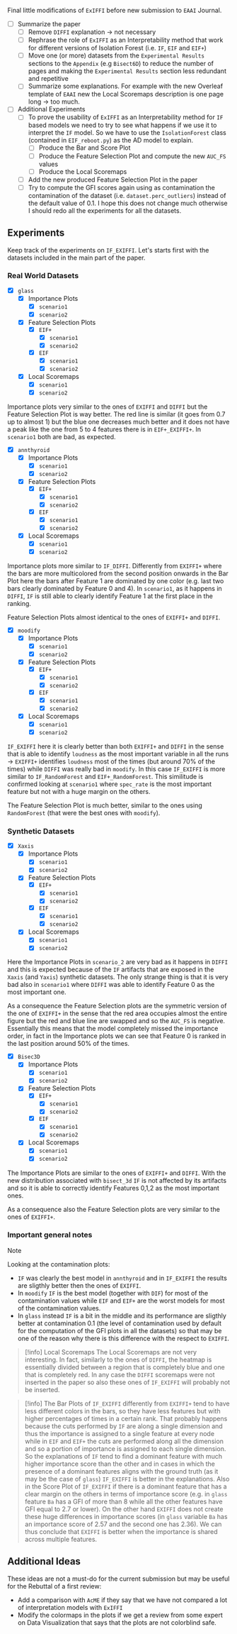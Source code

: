 
Final little modifications of `ExIFFI` before new submission to `EAAI` Journal. 

- [ ] Summarize the paper
	- [ ] Remove `DIFFI` explanation → not necessary
	- [ ] Rephrase the role of `ExIFFI` as an Interpretability method that work for different versions of Isolation Forest (i.e. `IF`, `EIF` and `EIF+`)
	- [ ] Move one (or more) datasets from the `Experimental Results` sections to the `Appendix` (e.g `Bisect6D`) to reduce the number of pages and making the `Experimental Results` section less redundant and repetitive
	- [ ] Summarize some explanations. For example with the new Overleaf template of `EAAI` new the Local Scoremaps description is one page long → too much. 
- [ ] Additional Experiments
	- [ ] To prove the usability of `ExIFFI` as an Interpretability method for `IF` based models we need to try to see what happens if we use it to interpret the `IF` model. So we have to use the `IsolationForest` class (contained in `EIF_reboot.py`) as the AD model to explain. 
		- [ ] Produce the Bar and Score Plot 
		- [ ] Produce the Feature Selection Plot and compute the new `AUC_FS` values
		- [ ] Produce the Local Scoremaps 
	- [ ] Add the new produced Feature Selection Plot in the paper
	- [ ] Try to compute the GFI scores again using as contamination the contamination of the dataset (i.e. `dataset.perc_outliers`) instead of the default value of 0.1. I hope this does not change much otherwise I should redo all the experiments for all the datasets. 

## Experiments

Keep track of the experiments on `IF_EXIFFI`. Let's starts first with the datasets included in the main part of the paper. 

### Real World Datasets

- [x] `glass`
	- [x] Importance Plots
		- [x] `scenario1`
		- [x] `scenario2`
	- [x] Feature Selection Plots
		- [x] `EIF+`
			- [x] `scenario1`
			- [x] `scenario2`
		- [x] `EIF`
			- [x] `scenario1`
			- [x] `scenario2`
	- [x] Local Scoremaps
		- [x] `scenario1`
		- [x] `scenario2`

Importance plots very similar to the ones of `EXIFFI` and `DIFFI` but the Feature Selection Plot is way better. The red line is similar (it goes from 0.7 up to almost 1) but the blue one decreases much better and it does not have a peak like the one from 5 to 4 features there is in `EIF+_EXIFFI+`. In `scenario1` both are bad, as expected. 

- [x] `annthyroid`
	- [x] Importance Plots
		- [x] `scenario1`
		- [x] `scenario2`
	- [x] Feature Selection Plots
		- [x] `EIF+`
			- [x] `scenario1`
			- [x] `scenario2`
		- [x] `EIF`
			- [x] `scenario1`
			- [x] `scenario2`
	- [x] Local Scoremaps
		- [x] `scenario1`
		- [x] `scenario2`

Importance plots more similar to `IF_DIFFI`. Differently from `EXIFFI+` where the bars are more multicolored from the second position onwards in the Bar Plot here the bars after Feature 1 are dominated by one color (e.g. last two bars clearly dominated by Feature 0 and 4). In `scenario1`, as it happens in `DIFFI`, `IF` is still able to clearly identify Feature 1 at the first place in the ranking. 

Feature Selection Plots almost identical to the ones of `EXIFFI+` and `DIFFI`. 

- [x] `moodify`
	- [x] Importance Plots
		- [x] `scenario1`
		- [x] `scenario2`
	- [x] Feature Selection Plots
		- [x] `EIF+`
			- [x] `scenario1`
			- [x] `scenario2`
		- [x] `EIF`
			- [x] `scenario1`
			- [x] `scenario2`
	- [x] Local Scoremaps
		- [x] `scenario1`
		- [x] `scenario2`

`IF_EXIFFI` here it is clearly better than both `EXIFFI+` and `DIFFI` in the sense that is able to identify `loudness` as the most important variable in all the runs → `EXIFFI+` identifies `loudness` most of the times (but around 70% of the times) while `DIFFI` was really bad in `moodify`. In this case `IF_EXIFFI` is more similar to `IF_RandomForest` and `EIF+_RandomForest`. This similitude is confirmed looking at `scenario1` where `spec_rate` is the most important feature but not with a huge margin on the others. 

The Feature Selection Plot is much better, similar to the ones using `RandomForest` (that were the best ones with `moodify`). 

### Synthetic Datasets

- [x] `Xaxis`
	- [x] Importance Plots
		- [x] `scenario1`
		- [x] `scenario2`
	- [x] Feature Selection Plots
		- [x] `EIF+`
			- [x] `scenario1`
			- [x] `scenario2`
		- [x] `EIF`
			- [x] `scenario1`
			- [x] `scenario2`
	- [x] Local Scoremaps
		- [x] `scenario1`
		- [x] `scenario2`
 
Here the Importance Plots in `scenario_2` are very bad as it happens in `DIFFI` and this is expected because of the `IF` artifacts that are exposed in the `Xaxis` (and `Yaxis`) synthetic datasets. The only strange thing is that it is very bad also in `scenario1` where `DIFFI` was able to identify Feature 0 as the most important one. 

As a consequence the Feature Selection plots are the symmetric version of the one of `EXIFFI+` in the sense that the red area occupies almost the entire figure but the red and blue line are swapped and so the `AUC_FS` is negative. Essentially this means that the model completely missed the importance order, in fact in the Importance plots we can see that Feature 0 is ranked in the last position around 50% of the times. 

- [x] `Bisec3D`
	- [x] Importance Plots
		- [x] `scenario1`
		- [x] `scenario2`
	- [x] Feature Selection Plots
		- [x] `EIF+`
			- [x] `scenario1`
			- [x] `scenario2`
		- [x] `EIF`
			- [x] `scenario1`
			- [x] `scenario2`
	- [x] Local Scoremaps
		- [x] `scenario1`
		- [x] `scenario2`

The Importance Plots are similar to the ones of `EXIFFI+` and `DIFFI`. With the new distribution associated with `bisect_3d` `IF` is not affected by its artifacts and so it is able to correctly identify Features 0,1,2 as the most important ones. 

As a consequence also the Feature Selection plots are very similar to the ones of `EXIFFI+`. 

### Important general notes

> [!note] 
> Looking at the contamination plots:
> - `IF` was clearly the best model in `annthyroid` and in `IF_EXIFFI` the results are sligthly better then the ones of `EXIFFI`. 
> - In `moodify` `IF` is the best model (together with `DIF`) for most of the contamination values while `EIF` and `EIF+` are the worst models for most of the contamination values. 
> - In `glass` instead `IF` is a bit in the middle and its performance are sligthly better at contamination 0.1 (the level of contamination used by default for the computation of the GFI plots in all the datasets) so that may be one of the reason why there is this difference with the respect to `EXIFFI`. 
> 

> [!info] Local Scoremaps
>  The Local Scoremaps are not very interesting. In fact, similarly to the ones of `DIFFI`, the heatmap is essentially divided between a region that is completely blue and one that is completely red. In any case the `DIFFI` scoremaps were not inserted in the paper so also these ones of `IF_EXIFFI` will probably not be inserted. 

> [!info] 
> The Bar Plots of `IF_EXIFFI` differently from `EXIFFI+` tend to have less different colors in the bars, so they have less features but with higher percentages of times in a certain rank. That probably happens because the cuts performed by `IF` are along a single dimension and thus the importance is assigned to a single feature at every node while in `EIF` and `EIF+` the cuts are performed along all the dimension and so a portion of importance is assigned to each single dimension. So the explanations of `IF` tend to find a dominant feature with much higher importance score than the other and in cases in which the presence of a dominant features aligns with the ground truth (as it may be the case of `glass`) `IF_EXIFFI` is better in the explanations. Also in the Score Plot of `IF_EXIFFI` if there is a dominant feature that has a clear margin on the others in terms of importance score (e.g. in `glass`  feature `Ba` has a GFI of more than 8 while all the other features have GFI equal to 2.7 or lower). On the other hand `EXIFFI` does not create these huge differences in importance scores  (in `glass` variable `Ba`  has an importance score of 2.57 and the second one has 2.36). We can thus conclude that `EXIFFI` is better when the importance is shared across multiple features. 
## Additional Ideas

These ideas are not a must-do for the current submission but may be useful for the Rebuttal of a first review:

- Add a comparison with `AcME` if they say that we have not compared a lot of interpretation models with `ExIFFI`
- Modify the colormaps in the plots if we get a review from some expert on Data Visualization that says that the plots are not colorblind safe. 